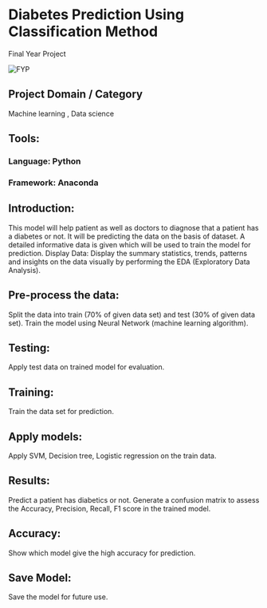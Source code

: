 # Diabetes Prediction Using Classification Method
Final Year Project

![FYP](https://github.com/user-attachments/assets/ddbec609-008c-4c7c-bf72-cdd00dd808cd)

## Project Domain / Category
Machine learning , Data science
## Tools: 
### Language: Python 
### Framework: Anaconda
## Introduction:
This model will help patient as well as doctors to diagnose that a patient has a diabetes or not. It will be predicting the data on the basis of dataset.
A detailed informative data is given which will be used to train the model for prediction.
Display Data: Display the summary statistics, trends, patterns and insights on the data visually by performing the EDA (Exploratory Data Analysis). 
## Pre-process the data:
Split the data into train (70% of given data set) and test (30% of given data set).
Train the model using Neural Network (machine learning algorithm).
## Testing:
Apply test data on trained model for evaluation.
## Training:
Train the data set for prediction.
## Apply models:
Apply SVM, Decision tree, Logistic regression on the train data.
## Results:
Predict a patient has diabetics or not. Generate a confusion matrix to assess the Accuracy, Precision, Recall, F1 score in the trained model.
## Accuracy:
Show which model give the high accuracy for prediction.
## Save Model:
Save the model for future use.
